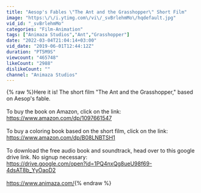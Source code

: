 ```yaml
---
title: "Aesop's Fables \"The Ant and the Grasshopper\" Short Film"
image: "https:\/\/i.ytimg.com\/vi\/_svBrlehmMo\/hqdefault.jpg"
vid_id: "_svBrlehmMo"
categories: "Film-Animation"
tags: ["Animaza Studios","Ant","Grasshopper"]
date: "2022-03-04T21:04:14+03:00"
vid_date: "2019-06-01T12:44:12Z"
duration: "PT5M9S"
viewcount: "465748"
likeCount: "2988"
dislikeCount: ""
channel: "Animaza Studios"
---
```

{% raw %}Here it is! The short film &quot;The Ant and the Grasshopper,&quot; based on Aesop's fable.<br /><br />To buy the book on Amazon, click on the link: <a rel="nofollow" target="blank" href="https://www.amazon.com/dp/1097661547">https://www.amazon.com/dp/1097661547</a><br /><br />To buy a coloring book based on the short film, click on the link: <a rel="nofollow" target="blank" href="https://www.amazon.com/dp/B08LNBTSH1">https://www.amazon.com/dp/B08LNBTSH1</a><br /><br />To download the free audio book and soundtrack, head over to this google drive link. No signup necessary:<br /><a rel="nofollow" target="blank" href="https://drive.google.com/open?id=1PQ4nxQg8ueU98f69-4dsAT8b_YyOaoD2">https://drive.google.com/open?id=1PQ4nxQg8ueU98f69-4dsAT8b_YyOaoD2</a><br /><br /><a rel="nofollow" target="blank" href="https://www.animaza.com/">https://www.animaza.com/</a>{% endraw %}

